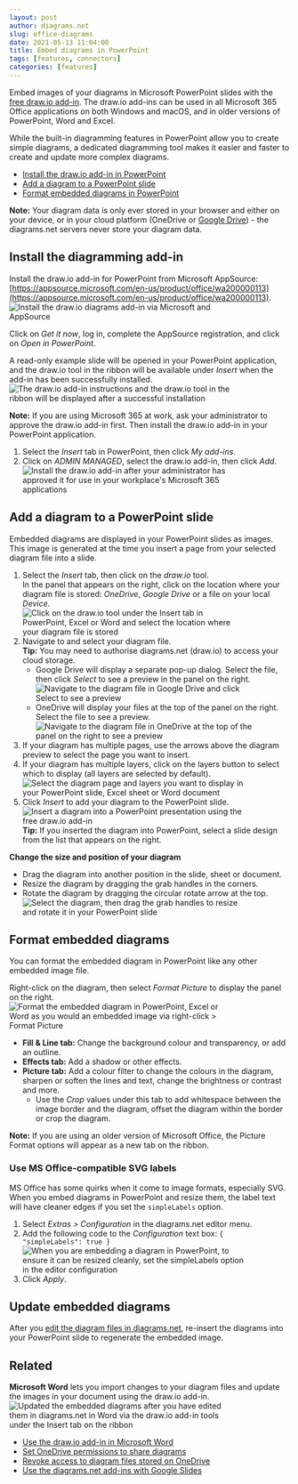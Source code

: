 ```yaml
---
layout: post
author: diagrams.net
slug: office-diagrams
date: 2021-05-13 11:04:00
title: Embed diagrams in PowerPoint
tags: [features, connectors]
categories: [features]
---
```


Embed images of your diagrams in Microsoft PowerPoint slides with the [free draw.io add-in](https://appsource.microsoft.com/en-us/product/office/wa200000113). The draw.io add-ins can be used in all Microsoft 365 Office applications on both Windows and macOS, and in older versions of PowerPoint, Word and Excel.

While the built-in diagramming features in PowerPoint allow you to create simple diagrams, a dedicated diagramming tool makes it easier and faster to create and update more complex diagrams. 

* [Install the draw.io add-in in PowerPoint](#install-the-diagramming-add-in)
* [Add a diagram to a PowerPoint slide](#add-a-diagram-to-a-powerpoint-slide)
* [Format embedded diagrams in PowerPoint](#format-embedded-diagrams)

**Note:** Your diagram data is only ever stored in your browser and either on your device, or in your cloud platform (OneDrive or [Google Drive](/doc/faq/google-drive-diagrams.html)) - the diagrams.net servers never store your diagram data.

## Install the diagramming add-in

Install the draw.io add-in for PowerPoint from Microsoft AppSource: [https://appsource.microsoft.com/en-us/product/office/wa200000113](https://appsource.microsoft.com/en-us/product/office/wa200000113). 
<br /><img src="/assets/img/blog/microsoft-word-get-drawio.png" style="width=100%;max-width:400px;height:auto;"  alt="Install the draw.io diagrams add-in via Microsoft and AppSource">

Click on _Get it now_, log in, complete the AppSource registration, and click on _Open in PowerPoint_. 

A read-only example slide will be opened in your PowerPoint application, and the draw.io tool in the ribbon will be available under _Insert_ when the add-in has been successfully installed. 
<br /><img src="/assets/img/blog/microsoft-powerpoint-drawio-slide.png" style="width=100%;max-width:400px;height:auto;"  alt="The draw.io add-in instructions and the draw.io tool in the ribbon will be displayed after a successful installation">

**Note:** If you are using Microsoft 365 at work, ask your administrator to approve the draw.io add-in first. Then install the draw.io add-in in your PowerPoint application.
1. Select the _Insert_ tab in PowerPoint, then click _My add-ins_.
2. Click on _ADMIN MANAGED_, select the draw.io add-in, then click _Add_.
<br /><img src="/assets/img/blog/microsoft-drawio-install-office-365.png" style="width=100%;max-width:400px;height:auto;"  alt="Install the draw.io add-in after your administrator has approved it for use in your workplace's Microsoft 365 applications">

## Add a diagram to a PowerPoint slide

Embedded diagrams are displayed in your PowerPoint slides as images. This image is generated at the time you insert a page from your selected diagram file into a slide. 

1. Select the _Insert_ tab, then click on the _draw.io_ tool. 
<br />In the panel that appears on the right, click on the location where your diagram file is stored: _OneDrive_, _Google Drive_ or a file on your local _Device_.
<br /><img src="/assets/img/blog/microsoft-powerpoint-pick-file.png" style="width=100%;max-width:400px;height:auto;"  alt="Click on the draw.io tool under the Insert tab in PowerPoint, Excel or Word and select the location where your diagram file is stored">
2. Navigate to and select your diagram file. 
<br />**Tip:** You may need to authorise diagrams.net (draw.io) to access your cloud storage.
   * Google Drive will display a separate pop-up dialog. Select the file, then click _Select_ to see a preview in the panel on the right.
   <br /><img src="/assets/img/blog/microsoft-pick-file-google-drive.png" style="width=100%;max-width:400px;height:auto;"  alt="Navigate to the diagram file in Google Drive and click Select to see a preview">
   * OneDrive will display your files at the top of the panel on the right. Select the file to see a preview. 
   <br /><img src="/assets/img/blog/microsoft-powerpoint-pick-file-onedrive.png" style="width=100%;max-width:400px;height:auto;"  alt="Navigate to the diagram file in OneDrive at the top of the panel on the right to see a preview">
3. If your diagram has multiple pages, use the arrows above the diagram preview to select the page you want to insert. 
4. If your diagram has multiple layers, click on the layers button to select which to display (all layers are selected by default).
<br /><img src="/assets/img/blog/microsoft-powerpoint-select-page-layers.png" style="width=100%;max-width:400px;height:auto;"  alt="Select the diagram page and layers you want to display in your PowerPoint slide, Excel sheet or Word document">
5. Click _Insert_ to add your diagram to the PowerPoint slide.
<br /><img src="/assets/img/blog/microsoft-powerpoint-diagram-example.png" style="width=100%;max-width:400px;height:auto;"  alt="Insert a diagram into a PowerPoint presentation using the free draw.io add-in">
<br />**Tip:** If you inserted the diagram into PowerPoint, select a slide design from the list that appears on the right.

**Change the size and position of your diagram**
* Drag the diagram into another position in the slide, sheet or document.
* Resize the diagram by dragging the grab handles in the corners. 
* Rotate the diagram by dragging the circular rotate arrow at the top. 
<br /><img src="/assets/img/blog/microsoft-powerpoint-diagram-rotate.png" style="width=100%;max-width:400px;height:auto;"  alt="Select the diagram, then drag the grab handles to resize and rotate it in your PowerPoint slide">


## Format embedded diagrams

You can format the embedded diagram in PowerPoint like any other embedded image file. 

Right-click on the diagram, then select _Format Picture_ to display the panel on the right.
<br /><img src="/assets/img/blog/microsoft-powerpoint-diagram-format-picture.png" style="width=100%;max-width:400px;height:auto;"  alt="Format the embedded diagram in PowerPoint, Excel or Word as you would an embedded image via right-click > Format Picture">

* **Fill & Line tab:** Change the background colour and transparency, or add an outline.
* **Effects tab:** Add a shadow or other effects.
* **Picture tab:** Add a colour filter to change the colours in the diagram, sharpen or soften the lines and text, change the brightness or contrast and more. 
   * Use the _Crop_ values under this tab to add whitespace between the image border and the diagram, offset the diagram within the border or crop the diagram.

**Note:** If you are using an older version of Microsoft Office, the Picture Format options will appear as a new tab on the ribbon.

### Use MS Office-compatible SVG labels

MS Office has some quirks when it come to image formats, especially SVG. When you embed diagrams in PowerPoint and resize them, the label text will have cleaner edges if you set the ``simpleLabels`` option.

1. Select _Extras > Configuration_ in the diagrams.net editor menu. 
2. Add the following code to the _Configuration_ text box: ``{  "simpleLabels": true }``
<br /><img src="/assets/img/blog/microsoft-office-svg-simple-labels-configuration.png" style="width=100%;max-width:400px;height:auto;"  alt="When you are embedding a diagram in PowerPoint, to ensure it can be resized cleanly, set the simpleLabels option in the editor configuration">
3. Click _Apply_. 

## Update embedded diagrams

After you [edit the diagram files in diagrams.net](https://app.diagrams.net), re-insert the diagrams into your PowerPoint slide to regenerate the embedded image. 

## Related 

**Microsoft Word** lets you import changes to your diagram files and update the images in your document using the draw.io add-in. 
<br /><img src="/assets/img/blog/microsoft-update-diagrams.png" style="width=100%;max-width:400px;height:auto;"  alt="Updated the embedded diagrams after you have edited them in diagrams.net in Word via the draw.io add-in tools under the Insert tab on the ribbon">

* [Use the draw.io add-in in Microsoft Word](/doc/faq/microsoft-office-diagrams.html)
* [Set OneDrive permissions to share diagrams](/doc/faq/onedrive-permissions.html)
* [Revoke access to diagram files stored on OneDrive](/doc/faq/onedrive-revoke-access.html)
* [Use the diagrams.net add-ins with Google Slides](/blog/diagrams-google-docs)
